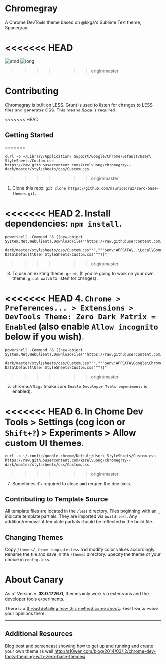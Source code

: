# Chromegray

A Chrome DevTools theme based on @kkga's Sublime Text theme, Spacegray.

<<<<<<< HEAD
=======
![stnd](https://raw.githubusercontent.com/karelvuong/chromegray--dark/master/screens/stnd.jpg)
![long](https://raw.githubusercontent.com/karelvuong/chromegray--dark/master/screens/long.jpg)
>>>>>>> origin/master

# Contributing

Chromegray is built on LESS. Grunt is used to listen for changes to LESS files and generates CSS. This means [Node](http://nodejs.org/) is required.


<<<<<<< HEAD
## Getting Started
=======
```
curl -o ~/Library/Application\ Support/Google/Chrome/Default/User\ StyleSheets/Custom.css https://raw.githubusercontent.com/karelvuong/chromegray--dark/master/stylesheets/css/Custom.css
```
>>>>>>> origin/master

1. Clone this repo: `git clone https://github.com/mauricecruz/zero-base-themes.git`.

<<<<<<< HEAD
2. Install dependencies: `npm install`.
=======
```
powershell -Command "& {(new-object System.Net.WebClient).DownloadFile(""https://raw.githubusercontent.com/karelvuong/chromegray--dark/master/stylesheets/css/Custom.css""","""$env:APPDATA\..\Local\Google\Chrome\User Data\Default\User StyleSheets\Custom.css""")}"
```
>>>>>>> origin/master

3. To use an existing theme: `grunt`. (If you're going to work on your own theme: `grunt watch` to listen for changes).

<<<<<<< HEAD
4. `Chrome > Preferences... > Extensions > DevTools Theme: Zero Dark Matrix = Enabled` (also enable `Allow incognito` below if you wish).
=======
```
powershell -Command "& {(new-object System.Net.WebClient).DownloadFile(""https://raw.githubusercontent.com/karelvuong/chromegray--dark/master/stylesheets/css/Custom.css""","""$env:APPDATA\Google\Chrome\User Data\Default\User StyleSheets\Custom.css""")}"
```
>>>>>>> origin/master

5. chrome://flags (make sure `Enable Developer Tools experiments` is enabled).

<<<<<<< HEAD
6. In Chome Dev Tools > Settings (cog icon or `Shift+?`) > Experiments > Allow custom UI themes.
=======
 ```
curl -o ~/.config/google-chrome/Default/User\ StyleSheets/Custom.css https://raw.githubusercontent.com/karelvuong/chromegray--dark/master/stylesheets/css/Custom.css
 ```
>>>>>>> origin/master

7. Sometimes it's required to close and reopen the dev tools.


## Contributing to Template Source

All template files are located in the `/less` directory. Files beginning with an `_` indicate template partials. They are imported via `build.less`. Any addition/removal of template partials should be reflected in the build file.


## Changing Themes

Copy `/themes/_theme-template.less` and modify color values accordingly. Rename the file and save in the `/themes` directory. Specify the theme of your choice in `config.less`.

# About Canary

As of Version v. **33.0.1726.0**, themes only work via extensions and the developer tools experiments.

There is a [thread detailing how this method came about.](https://code.google.com/p/chromium/issues/detail?can=4&start=0&num=100&q=&colspec=ID%20Pri%20M%20Iteration%20ReleaseBlock%20Cr%20Status%20Owner%20Summary%20OS%20Modified&groupby=&sort=&id=318566).  Feel free to voice your opinions there.

***

## Additional Resources

Blog post and screencast showing how to get up and running and create your own theme as well http://s10wen.com/blog/2014/03/12/chrome-dev-tools-theming-with-zero-base-themes/
